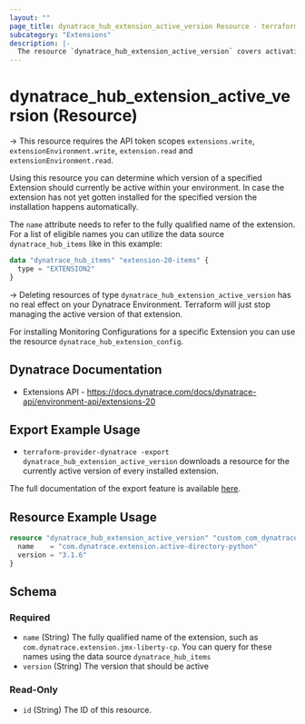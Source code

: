 ```yaml
---
layout: ""
page_title: dynatrace_hub_extension_active_version Resource - terraform-provider-dynatrace"
subcategory: "Extensions"
description: |-
  The resource `dynatrace_hub_extension_active_version` covers activating a specific version of an Extension
---
```


# dynatrace_hub_extension_active_version (Resource)

-> This resource requires the API token scopes `extensions.write`, `extensionEnvironment.write`, `extension.read` and `extensionEnvironment.read`.

Using this resource you can determine which version of a specified Extension should currently be active within your environment. In case the extension has not yet gotten installed for the specified version the installation happens automatically.

The `name` attribute needs to refer to the fully qualified name of the extension. For a list of eligible names you can utilize the data source `dynatrace_hub_items` like in this example:

```terraform
data "dynatrace_hub_items" "extension-20-items" {
  type = "EXTENSION2"
}
```

-> Deleting resources of type `dynatrace_hub_extension_active_version` has no real effect on your Dynatrace Environment. Terraform will just stop managing the active version of that extension.

For installing Monitoring Configurations for a specific Extension you can use the resource `dynatrace_hub_extension_config`.

## Dynatrace Documentation

- Extensions API - https://docs.dynatrace.com/docs/dynatrace-api/environment-api/extensions-20

## Export Example Usage

- `terraform-provider-dynatrace -export dynatrace_hub_extension_active_version` downloads a resource for the currently active version of every installed extension.

The full documentation of the export feature is available [here](https://registry.terraform.io/providers/dynatrace-oss/dynatrace/latest/docs/guides/export-v2).

## Resource Example Usage

```terraform
resource "dynatrace_hub_extension_active_version" "custom_com_dynatrace_extension_prometheus-cadvisor" {
  name    = "com.dynatrace.extension.active-directory-python"
  version = "3.1.6"
}
```

<!-- schema generated by tfplugindocs -->
## Schema

### Required

- `name` (String) The fully qualified name of the extension, such as `com.dynatrace.extension.jmx-liberty-cp`. You can query for these names using the data source `dynatrace_hub_items`
- `version` (String) The version that should be active

### Read-Only

- `id` (String) The ID of this resource.
 